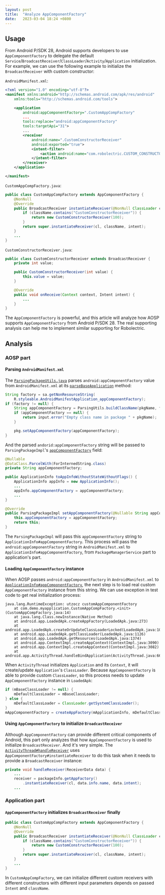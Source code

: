 ```yaml
---
layout: post
title:  "Analyze AppComponentFactory"
date:   2023-03-04 18:24 +0800
---
```


## Usage

From Android P/SDK 28, Android supports developers to use `AppComponentFactory` to delegate the default `Service`/`BroadcastReceiver`/`ClassLoader`/`Activity`/`Application` initialization. For example, we can use the following example to initialize the `BroadcastReceiver` with custom constructor:

`AndroidManifest.xml`:

```XML
<?xml version="1.0" encoding="utf-8"?>
<manifest xmlns:android="http://schemas.android.com/apk/res/android"
    xmlns:tools="http://schemas.android.com/tools">

    <application
        android:appComponentFactory=".CustomAppCompFactory"
        ...
        tools:replace="android:appComponentFactory"
        tools:targetApi="31">
        ...
        <receiver
            android:name=".CustomConstructorReceiver"
            android:exported="true">
            <intent-filter>
                <action android:name="com.robolectric.CUSTOM_CONSTRUCTOR" />
            </intent-filter>
        </receiver>
    </application>

</manifest>
```

`CustomAppCompFactory.java`:

```Java
public class CustomAppCompFactory extends AppComponentFactory {
    @NonNull
    @Override
    public BroadcastReceiver instantiateReceiver(@NonNull ClassLoader cl, @NonNull String className, @Nullable Intent intent) throws ClassNotFoundException, IllegalAccessException, InstantiationException {
        if (className.contains("CustomConstructorReceiver")) {
            return new CustomConstructorReceiver(100); 
        }
        return super.instantiateReceiver(cl, className, intent);
    }
    ...
}
```

`CustomConstructorReceiver.java`:

```Java
public class CustomConstructorReceiver extends BroadcastReceiver {
    private int value;

    public CustomConstructorReceiver(int value) {
        this.value = value;
    }

    @Override
    public void onReceive(Context context, Intent intent) {
        ...
    }
}
```

The `AppComponentFactory` is powerful, and this article will analyze how AOSP supports `AppComponentFactory` from Android P/SDK 28. The real supporting analysis can help me to implement similar supporting for Robolectric.

## Analysis

### AOSP part

#### Parsing `AndroidManifest.xml`

The [`ParsingPackageUtils.java`](https://cs.android.com/android/platform/superproject/+/master:frameworks/base/services/core/java/com/android/server/pm/pkg/parsing/ParsingPackageUtils.java;l=1999-2008?q=appComponentFactory&ss=android&start=61) parses `android:appComponentFactory` value from `AndroidManifest.xml` at its [`parseBaseApplication`](https://cs.android.com/android/platform/superproject/+/master:frameworks/base/services/core/java/com/android/server/pm/pkg/parsing/ParsingPackageUtils.java;l=1861?q=appComponentFactory&ss=android&start=61) method:

```Java
String factory = sa.getNonResourceString(
    R.styleable.AndroidManifestApplication_appComponentFactory);
if (factory != null) {
    String appComponentFactory = ParsingUtils.buildClassName(pkgName, factory);
    if (appComponentFactory == null) {
        return input.error("Empty class name in package " + pkgName);
    }

    pkg.setAppComponentFactory(appComponentFactory);
}
```

And the parsed `andorid:appComponentFactory` string will be passed to `ParsingPackageImpl`'s [`appComponentFactory`](https://cs.android.com/android/platform/superproject/+/master:frameworks/base/services/core/java/com/android/server/pm/pkg/parsing/ParsingPackageImpl.java;l=356?q=appComponentFactory&ss=android&start=31) field:


```Java
@Nullable
@DataClass.ParcelWith(ForInternedString.class)
private String appComponentFactory;

public ApplicationInfo toAppInfoWithoutStateWithoutFlags() {
    ApplicationInfo appInfo = new ApplicationInfo();
    ...
    appInfo.appComponentFactory = appComponentFactory;
    ...
}

@Override
public ParsingPackageImpl setAppComponentFactory(@Nullable String appComponentFactory) {
    this.appComponentFactory = appComponentFactory;
    return this;
}
```

The `ParsingPackageImpl` will pass this `appComponentFactory` string to `ApplicationInfo#appComponentFactory`. This process will pass the `android:appComponentFactory` string in `AndroidManifest.xml` to `ApplicationInfo#appComponentFactory`, from `PackageManagerService` part to application's part.

#### Loading `AppComponentFactory` instance

When AOSP passes `android:appComponentFactory` in `AndroidManifest.xml` to [`ApplicationInfo#appComponentFactory`](https://cs.android.com/android/platform/superproject/+/master:frameworks/base/core/java/android/content/pm/ApplicationInfo.java;l=1231-1236?q=appComponentFactory&ss=android&start=11), the next step is to load real custom `AppComponentFactory` instance from this string. We can use exception in test code to get real initialization process:


```
java.lang.RuntimeException: utzocz customAppComponentFactory
    at com.demo.myapplication.CustomAppCompFactory.<init>(CustomAppCompFactory.java:14)
    at java.lang.Class.newInstance(Native Method)
    at android.app.LoadedApk.createAppFactory(LoadedApk.java:273)
    at android.app.LoadedApk.createOrUpdateClassLoaderLocked(LoadedApk.java:1039)
    at android.app.LoadedApk.getClassLoader(LoadedApk.java:1126)
    at android.app.LoadedApk.getResources(LoadedApk.java:1374)
    at android.app.ContextImpl.createAppContext(ContextImpl.java:3090)
    at android.app.ContextImpl.createAppContext(ContextImpl.java:3082)
    at android.app.ActivityThread.handleBindApplication(ActivityThread.java:6650)
```

When `ActivityThread` initializes `Application` and its `Context`, it will create/update `Application`'s `ClassLoader`. Because `AppComponentFactory` is able to provide custom `ClassLoader`, so this process needs to update `AppComponentFactory` instance in `LoadedApk`:

```Java
if (mBaseClassLoader != null) {
    mDefaultClassLoader = mBaseClassLoader;
} else {
    mDefaultClassLoader = ClassLoader.getSystemClassLoader();
}
mAppComponentFactory = createAppFactory(mApplicationInfo, mDefaultClassLoader);
```

#### Using `AppComponentFactory` to initialize `BroadcastReceiver`

Although `AppComponentFactory` can provide different critical components of Android, this part only analyzes that how `AppComponentFactory` is used to initialize `BroadcastReceiver`. And it's very simple. The [`ActivityThread#handleReceiver`](https://cs.android.com/android/platform/superproject/+/master:frameworks/base/core/java/android/app/ActivityThread.java;l=4290-4291?q=instantiateReceiver&ss=android) uses `AppComponentFactory#instantiateReceiver` to do this task when it needs to provide a `BroadcastReceiver` instance: 


```Java
private void handleReceiver(ReceiverData data) {
    ...
    receiver = packageInfo.getAppFactory()
        .instantiateReceiver(cl, data.info.name, data.intent);
    ...
```

### Application part

#### `AppComponentFactory` initializes `BroadcastReceiver` finally

```Java
public class CustomAppCompFactory extends AppComponentFactory {
    @NonNull
    @Override
    public BroadcastReceiver instantiateReceiver(@NonNull ClassLoader cl, @NonNull String className, @Nullable Intent intent) throws ClassNotFoundException, IllegalAccessException, InstantiationException {
        if (className.contains("CustomConstructorReceiver")) {
            return new CustomConstructorReceiver(100); 
        }
        return super.instantiateReceiver(cl, className, intent);
    }
    ...
}
```

In `CustomAppCompFactory`, we can initialize different custom receivers with different constructors with different input parameters depends on passed `Intent` and `className`.